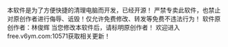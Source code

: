 本软件是为了方便快捷的清理电脑而开发，已经开源！
严禁专卖此软件，也禁止对原创作者进行侮辱、诋毁！仅允许免费修改、转发等免费不违法行为！
软件原创作者：林俊辉
当您修改本软件后，请标明原创作者！
欢迎进入free.v6ym.com:10571获取相关更新！
